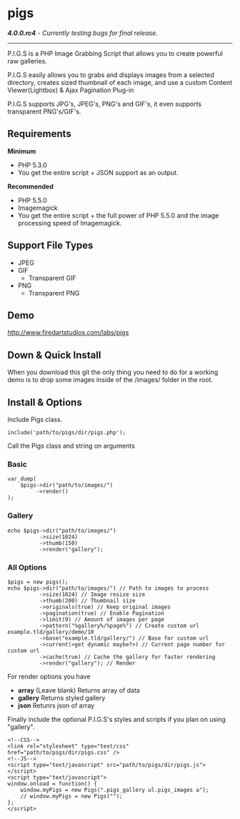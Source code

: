 # pigs
_**4.0.0.rc4** - Currently testing bugs for final release._

-----

P.I.G.S is a PHP Image Grabbing Script that allows you to create powerful raw galleries.

P.I.G.S easily allows you to grabs and displays images from a selected directory, creates sized thumbnail of each image, and use a custom Content Viewer(Lightbox) & Ajax Pagination Plug-in

P.I.G.S supports JPG's, JPEG's, PNG's and GIF's, it even supports transparent PNG's/GIF's.

## Requirements
**Minimum**
- PHP 5.3.0
- You get the entire script + JSON support as an output.

**Recommended**
- PHP 5.5.0
- Imagemagick
- You get the entire script + the full power of PHP 5.5.0 and the image processing speed of Imagemagick.

Support File Types
-----
* JPEG
* GIF
    * Transparent GIF
* PNG
    * Transparent PNG

## Demo
http://www.firedartstudios.com/labs/pigs

## Down & Quick Install
When you download this git the only thing you need to do for a working demo is to drop some images inside of the /images/ folder in the root.

## Install & Options
Include Pigs class.
```
include('path/to/pigs/dir/pigs.php');
```

Call the Pigs class and string on arguments
### Basic
```
var_dump(
	$pigs->dir("path/to/images/")
		 ->render()
);
```

### Gallery
```
echo $pigs->dir("path/to/images/")
		  ->size(1024)
		  ->thumb(150)
		  ->render("gallery");
```

### All Options
```
$pigs = new pigs();
echo $pigs->dir("path/to/images/") // Path to images to process
		  ->size(1024) // Image resize size
		  ->thumb(200) // Thumbnail size
		  ->originals(true) // Keep original images
		  ->pagination(true) // Enable Pagination
		  ->limit(9) // Amount of images per page
		  ->pattern("%gallery%/%page%") // Create custom url example.tld/gallery/demo/10
		  ->base("example.tld/gallery/") // Base for custom url
		  ->current(<get dynamic maybe?>) // Current page number for custom url
		  ->cache(true) // Cache the gallery for faster rendering
		  ->render("gallery"); // Render
```

For render options you have
* **array** (Leave blank) Returns array of data
* **gallery** Returns styled gallery
* **json** Retunrs json of array

Finally include the optional P.I.G.S's styles and scripts if you plan on using "gallery".
```
<!--CSS-->
<link rel="stylesheet" type="text/css" href="path/to/pigs/dir/pigs.css" />
<!--JS-->
<script type="text/javascript" src="path/to/pigs/dir/pigs.js"></script>
<script type="text/javascript">
window.onload = function() {
	window.myPigs = new Pigs(".pigs_gallery ul.pigs_images a");
	// window.myPigs = new Pigs("");
};
</script>
```